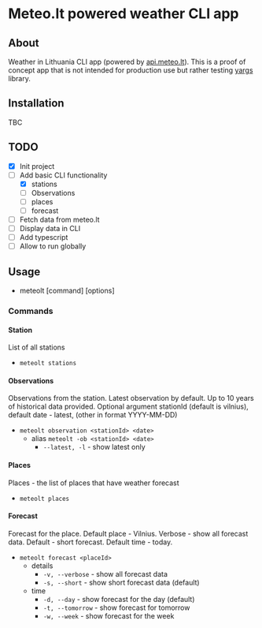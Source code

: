 # Meteo.lt powered weather CLI app

## About

Weather in Lithuania CLI app (powered by [api.meteo.lt](https://api.meteo.lt/)). This is a proof of concept app that is not intended for production use but rather testing [yargs](https://github.com/yargs/yargs) library.

## Installation

TBC

## TODO

- [x] Init project
- [ ] Add basic CLI functionality
  - [x] stations
  - [ ] Observations
  - [ ] places
  - [ ] forecast
- [ ] Fetch data from meteo.lt
- [ ] Display data in CLI
- [ ] Add typescript
- [ ] Allow to run globally

## Usage

- meteolt [command] [options]

### Commands

#### Station

List of all stations

- `meteolt stations`

#### Observations

Observations from the station. Latest observation by default. Up to 10 years of historical data provided.
Optional argument stationId (default is vilnius), default date - latest, (other in format YYYY-MM-DD)

- `meteolt observation <stationId> <date>`
  - alias `meteolt -ob <stationId> <date>`
    - `--latest, -l` - show latest only

#### Places

Places - the list of places that have weather forecast

- `meteolt places`

#### Forecast

Forecast for the place. Default place - Vilnius. Verbose - show all forecast data.
Default - short forecast. Default time - today.

- `meteolt forecast <placeId>`
  - details
    - `-v, --verbose` - show all forecast data
    - `-s, --short` - show short forecast data (default)
  - time
    - `-d, --day` - show forecast for the day (default)
    - `-t, --tomorrow` - show forecast for tomorrow
    - `-w, --week` - show forecast for the week
